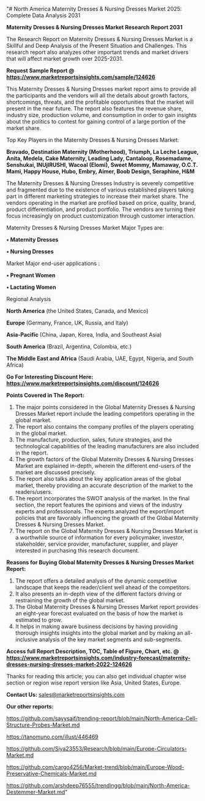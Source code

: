 "# North America Maternity Dresses & Nursing Dresses Market 2025: Complete Data Analysis 2031

<strong>Maternity Dresses & Nursing Dresses Market Research Report 2031</strong>

The Research Report on Maternity Dresses & Nursing Dresses Market is a Skillful and Deep Analysis of the Present Situation and Challenges. This research report also analyzes other important trends and market drivers that will affect market growth over 2025-2031.

<strong>Request Sample Report @ <a href=https://www.marketreportsinsights.com/sample/124626>https://www.marketreportsinsights.com/sample/124626</a></strong>

This Maternity Dresses & Nursing Dresses market report aims to provide all the participants and the vendors will all the details about growth factors, shortcomings, threats, and the profitable opportunities that the market will present in the near future. The report also features the revenue share, industry size, production volume, and consumption in order to gain insights about the politics to contest for gaining control of a large portion of the market share.

Top Key Players in the Maternity Dresses & Nursing Dresses Market:

<strong>Bravado, Destination Maternity (Motherhood), Triumph, La Leche League, Anita, Medela, Cake Maternity, Leading Lady, Cantaloop, Rosemadame, Senshukai, INUjIRUSHI, Wacoal (Elomi), Sweet Mommy, Mamaway, O.C.T. Mami, Happy House, Hubo, Embry, Aimer, Boob Design, Seraphine, H&M</strong>

The Maternity Dresses & Nursing Dresses Industry is severely competitive and fragmented due to the existence of various established players taking part in different marketing strategies to increase their market share. The vendors operating in the market are profiled based on price, quality, brand, product differentiation, and product portfolio. The vendors are turning their focus increasingly on product customization through customer interaction.

Maternity Dresses & Nursing Dresses Market Major Types are:

<strong>• Maternity Dresses

• Nursing Dresses</strong>

Market Major end-user applications :

<strong>• Pregnant Women

• Lactating Women</strong>

Regional Analysis

</u><strong><b>North America</b></strong> (the United States, Canada, and Mexico)

<strong><b>Europe </b></strong>(Germany, France, UK, Russia, and Italy)

<strong><b>Asia-Pacific</b></strong> (China, Japan, Korea, India, and Southeast Asia)

<strong><b>South America</b></strong> (Brazil, Argentina, Colombia, etc.)

<strong><b>The Middle East and Africa</b></strong> (Saudi Arabia, UAE, Egypt, Nigeria, and South Africa)

<strong>Go For Interesting Discount Here: <a href=https://www.marketreportsinsights.com/discount/124626>https://www.marketreportsinsights.com/discount/124626</a></strong>

<strong>Points Covered in The Report:</strong>
<ol>
  <li>The major points considered in the Global Maternity Dresses & Nursing Dresses Market report include the leading competitors operating in the global market.</li>
  <li>The report also contains the company profiles of the players operating in the global market.</li>
  <li>The manufacture, production, sales, future strategies, and the technological capabilities of the leading manufacturers are also included in the report.</li>
  <li>The growth factors of the Global Maternity Dresses & Nursing Dresses Market are explained in-depth, wherein the different end-users of the market are discussed precisely.</li>
  <li>The report also talks about the key application areas of the global market, thereby providing an accurate description of the market to the readers/users.</li>
  <li>The report incorporates the SWOT analysis of the market. In the final section, the report features the opinions and views of the industry experts and professionals. The experts analyzed the export/import policies that are favorably influencing the growth of the Global Maternity Dresses & Nursing Dresses Market.</li>
  <li>The report on the Global Maternity Dresses & Nursing Dresses Market is a worthwhile source of information for every policymaker, investor, stakeholder, service provider, manufacturer, supplier, and player interested in purchasing this research document.</li>
</ol>
<strong>Reasons for Buying Global Maternity Dresses & Nursing Dresses Market Report:</strong>

<ol>
  <li>The report offers a detailed analysis of the dynamic competitive landscape that keeps the reader/client well ahead of the competitors.</li>
  <li>It also presents an in-depth view of the different factors driving or restraining the growth of the global market.</li>
  <li>The Global Maternity Dresses & Nursing Dresses Market report provides an eight-year forecast evaluated on the basis of how the market is estimated to grow.</li>
  <li>It helps in making aware business decisions by having providing thorough insights insights into the global market and by making an all-inclusive analysis of the key market segments and sub-segments.</li>
</ol>
<strong>Access full Report Description, TOC, Table of Figure, Chart, etc. @ <a href=https://www.marketreportsinsights.com/industry-forecast/maternity-dresses-nursing-dresses-market-2022-124626>https://www.marketreportsinsights.com/industry-forecast/maternity-dresses-nursing-dresses-market-2022-124626</a></strong>


Thanks for reading this article; you can also get individual chapter wise section or region wise report version like Asia, United States, Europe.

<strong>Contact Us:</strong>
sales@marketreportsinsights.com

<strong>Our other reports:</strong>

<a href=https://github.com/sayysaif/trending-report/blob/main/North-America-Cell-Structure-Probes-Market.md>https://github.com/sayysaif/trending-report/blob/main/North-America-Cell-Structure-Probes-Market.md</a>

<a href=https://tanomuno.com/illust/446469>https://tanomuno.com/illust/446469</a>

<a href=https://github.com/Siya23553/Research/blob/main/Europe-Circulators-Market.md>https://github.com/Siya23553/Research/blob/main/Europe-Circulators-Market.md</a>

<a href=https://github.com/cargo4256/Market-trend/blob/main/Europe-Wood-Preservative-Chemicals-Market.md>https://github.com/cargo4256/Market-trend/blob/main/Europe-Wood-Preservative-Chemicals-Market.md</a>

<a href=https://github.com/arshdeep76555/trendingg/blob/main/North-America-Destemmer-Market.md>https://github.com/arshdeep76555/trendingg/blob/main/North-America-Destemmer-Market.md</a>"

